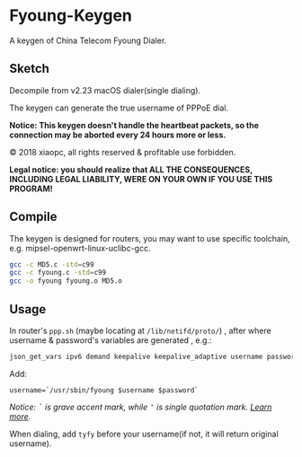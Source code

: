 # Fyoung-Keygen

A keygen of China Telecom Fyoung Dialer.

## Sketch

Decompile from v2.23 macOS dialer(single dialing).

The keygen can generate the true username of PPPoE dial.

**Notice: This keygen doesn't handle the heartbeat packets, so the connection may be aborted every 24 hours more or less.**

&copy; 2018 xiaopc, all rights reserved & profitable use forbidden. 

**Legal notice: you should realize that ALL THE CONSEQUENCES, INCLUDING LEGAL LIABILITY, WERE ON YOUR OWN IF YOU USE THIS PROGRAM!**

## Compile

The keygen is designed for routers, you may want to use specific toolchain, e.g. mipsel-openwrt-linux-uclibc-gcc.

```bash
gcc -c MD5.c -std=c99
gcc -c fyoung.c -std=c99
gcc -o fyoung fyoung.o MD5.o
```

## Usage

In router's `ppp.sh` (maybe locating at `/lib/netifd/proto/`) , after where username & password's variables are generated , e.g.:

```bash
json_get_vars ipv6 demand keepalive keepalive_adaptive username password pppd_options pppname unnumbered
```

Add:

```
username=`/usr/sbin/fyoung $username $password`
```

*Notice: <kbd>\`</kbd> is grave accent mark, while <kbd>\'</kbd> is single quotation mark. [Learn more](https://en.wikipedia.org/wiki/Grave_accent#Use_in_programming).*

When dialing, add `tyfy` before your username(if not, it will return original username).

